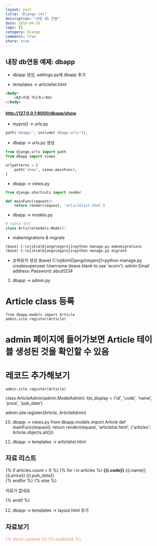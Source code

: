 ```yaml
---
layout: post
title: "Django (4)"
description: "내장 db 연동"
date: 2019-04-16
tags: []
category: Django
comments: true
share: true
---
```


## 내장 db연동 예제: dbapp
- dbapp 생성, settings.py에 dbapp 추가

- templates -> articlelist.html
```html
<body>
    <h2>자료 리스트</h2>
</body>
```

#### http://127.0.0.1:8000/dbapp/show 

- myproj1 -> urls.py
```python
path('dbapp/', include('dbapp.urls')),
```

- dbapp -> urls.py 생성
```python
from django.urls import path
from dbapp import views

urlpatterns = [
    path('show', views.mainFunc),
]
```

- dbapp -> views.py
```python
from django.shortcuts import render

def mainFunc(request):
    return render(request, 'articlelist.html')
```
- dbapp -> models.py 
```python
# table 생성
class Article(models.Model):
```

- makemigrations & migrate 
```
(base) C:\njikim\Django\myproj1>python manage.py makemigrations
(base) C:\njikim\Django\myproj1>python manage.py migrate
```
- 슈퍼유저 생성
    (base) C:\njikim\Django\myproj1>python manage.py createsuperuser
    Username (leave blank to use 'acorn'): admin
    Email address:
    Password: abcd1234

1. dbapp -> admin.py
# Article class 등록
    from dbapp.models import Article
    admin.site.register(Article)

# admin 페이지에 들어가보면 Article 테이블 생성된 것을 확인할 수 있음
# 레코드 추가해보기
    admin.site.register(Article)

class ArticleAdmin(admin.ModelAdmin):
    list_display = ('id', 'code', 'name', 'price', 'pub_date')

admin.site.register(Article, ArticleAdmin)

10. dbapp -> views.py
from dbapp.models import Article
def mainFunc(request):
    return render(request, 'articlelist.html', {'articles': Article.objects.all()})

11. dbapp -> templates -> articlelist.html
<body>
    <h2>자료 리스트</h2>
    {% if articles.count > 0 %}
        {% for i in articles %}
            <b>{{i.code}}</b> {{i.name}} {{i.price}} {{i.pub_date}} <br>
        {% endfor %}
    {% else %}
        <p>자료가 없네요</p>
    {% endif %}
</body>

12. dbapp -> templates -> layout.html 추가
<body>
    <h2> 자료보기 </h2>
    <div style="color:salmon">
    {% block content %}
    {% endblock %}
    </div>
</body>
